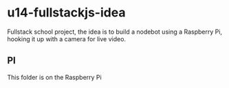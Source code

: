 # u14-fullstackjs-idea

Fullstack school project, the idea is to build a nodebot using a Raspberry Pi, hooking it up with a camera for live video.

## PI
This folder is on the Raspberry Pi
